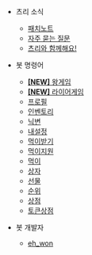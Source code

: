 - 츠리 소식

  - [패치노트](update_note.md)
  - [자주 묻는 질문](question.md)
  - [츠리와 함께해요!](recruit.md)

- 봇 명령어

  - [**[NEW]** 왕게임](cmd/kinggame.md)
  - [**[NEW]** 라이어게임](cmd/liargame.md)
  - [프로필](cmd/profile.md)
  - [인벤토리](cmd/inventory.md)
  - [닉변](cmd/changenick.md)
  - [내설정](cmd/mysetting.md)
  - [먹이받기](cmd/getmoney.md)
  - [먹이지원](cmd/supportmoney.md)
  - [먹이](cmd/foodgame.md)
  - [상자](cmd/box.md)
  - [선물](cmd/givemoney.md)
  - [순위](cmd/ranking.md)
  - [상점](cmd/shop.md)
  - [토큰상점](cmd/token_shop.md)

- 봇 개발자
  - [eh_won](developer.md)
